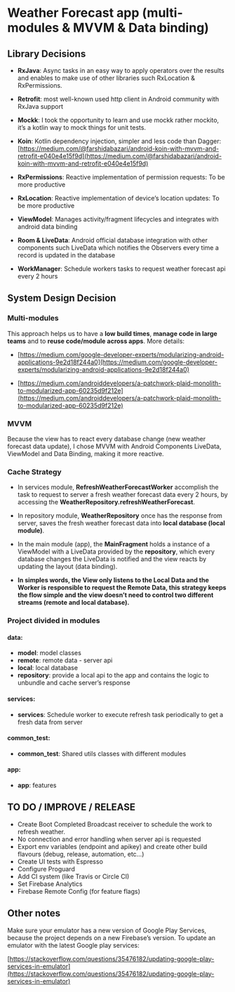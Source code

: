 # Weather Forecast app (multi-modules & MVVM & Data binding)
  
## Library Decisions

*   **RxJava**: Async tasks in an easy way to apply operators over the results and enables to make use of other libraries such RxLocation & RxPermissions.
*   **Retrofit**: most well-known used http client in Android community with RxJava support
*   **Mockk**: I took the opportunity to learn and use mockk rather mockito, it’s a kotlin way to mock things for unit tests.
*   **Koin**: Kotlin dependency injection, simpler and less code than Dagger:
[https://medium.com/@farshidabazari/android-koin-with-mvvm-and-retrofit-e040e4e15f9d](https://medium.com/@farshidabazari/android-koin-with-mvvm-and-retrofit-e040e4e15f9d)

*   **RxPermissions**: Reactive implementation of permission requests: To be more productive
*   **RxLocation**: Reactive implementation of device’s location updates: To be more productive
*   **ViewModel**: Manages activity/fragment lifecycles and integrates with android data binding
*   **Room & LiveData**: Android official database integration with other components such LiveData which notifies the Observers every time a record is updated in the database
*   **WorkManager**: Schedule workers tasks to request weather forecast api every 2 hours

  

## System Design Decision

### **Multi-modules**

This approach helps us to have a **low build times**, **manage code in large teams** and to **reuse code/module across apps**. More details:

* [https://medium.com/google-developer-experts/modularizing-android-applications-9e2d18f244a0](https://medium.com/google-developer-experts/modularizing-android-applications-9e2d18f244a0)

* [https://medium.com/androiddevelopers/a-patchwork-plaid-monolith-to-modularized-app-60235d9f212e](https://medium.com/androiddevelopers/a-patchwork-plaid-monolith-to-modularized-app-60235d9f212e)

  

### MVVM

Because the view has to react every database change (new weather forecast data update), I chose MVVM with Android Components LiveData, ViewModel and Data Binding, making it more reactive.

  

### Cache Strategy

* In services module, **RefreshWeatherForecastWorker** accomplish the task to request to server a fresh weather forecast data every 2 hours, by accessing the **WeatherRepository.refreshWeatherForecast**.

* In repository module, **WeatherRepository** once has the response from server, saves the fresh weather forecast data into **local database (local module)**.

* In the main module (app), the **MainFragment** holds a instance of a ViewModel with a LiveData provided by the **repository**, which every database changes the LiveData is notified and the view reacts by updating the layout (data binding). 

* **In simples words, the View only listens to the Local Data and the Worker is responsible to request the Remote Data, this strategy keeps the flow simple and the view doesn’t need to control two different streams (remote and local database).**


### Project divided in modules

#### data:
* **model**: model classes
* **remote**: remote data - server api
* **local**: local database
* **repository**: provide a local api to the app and contains the logic to unbundle and cache server’s response

#### services:
* **services**: Schedule worker to execute refresh task periodically to get a fresh data from server


#### common_test:
* **common_test**: Shared utils classes with different modules

#### app:
* **app**: features

 
 

  

## TO DO / IMPROVE / RELEASE

*   Create Boot Completed Broadcast receiver to schedule the work to refresh weather.
*   No connection and error handling when server api is requested
*   Export env variables (endpoint and apikey) and create other build flavours (debug, release, automation, etc…)
*   Create UI tests with Espresso
*   Configure Proguard
*   Add CI system (like Travis or Circle CI)
*   Set Firebase Analytics
*   Firebase Remote Config (for feature flags)
  

  

## Other notes


Make sure your emulator has a new version of Google Play Services, because the project depends on a new Firebase’s version. To update an emulator with the latest Google play services:

[https://stackoverflow.com/questions/35476182/updating-google-play-services-in-emulator](https://stackoverflow.com/questions/35476182/updating-google-play-services-in-emulator)


